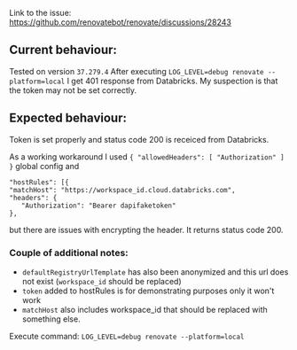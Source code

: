 Link to the issue: https://github.com/renovatebot/renovate/discussions/28243

## Current behaviour:
Tested on version `37.279.4`
After executing `LOG_LEVEL=debug renovate --platform=local` I get 401 response from Databricks. My suspection is that the token may not be set correctly.


## Expected behaviour:
Token is set properly and status code 200 is receiced from Databricks.

As a working workaround I used `{
"allowedHeaders": [
"Authorization"
]
}` global config and
```
"hostRules": [{
"matchHost": "https://workspace_id.cloud.databricks.com",
"headers": {
   "Authorization": "Bearer dapifaketoken"
},
```
but there are issues with encrypting the header. It returns status code 200.

### Couple of additional notes:
- `defaultRegistryUrlTemplate` has also been anonymized and this url does not exist (`workspace_id` should be replaced)
- `token` added to hostRules is for demonstrating purposes only it won't work
- `matchHost` also includes workspace_id that should be replaced with something else.

Execute command:
`LOG_LEVEL=debug renovate --platform=local`
